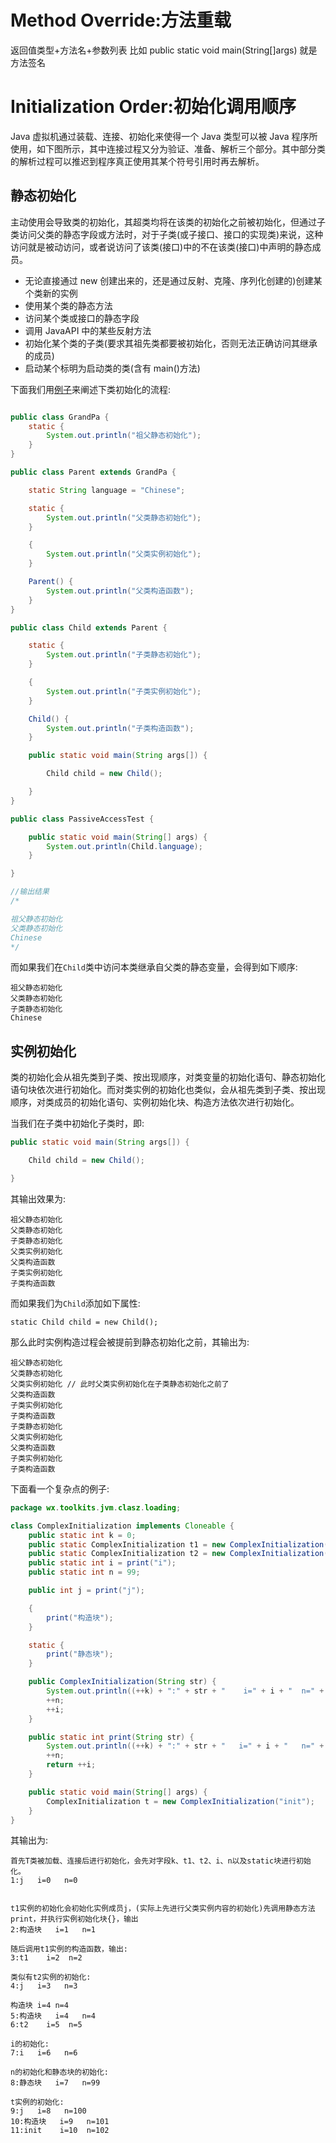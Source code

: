 # Method Override:方法重载

返回值类型+方法名+参数列表
比如 public static void main(String[]args) 就是方法签名

# Initialization Order:初始化调用顺序

Java 虚拟机通过装载、连接、初始化来使得一个 Java 类型可以被 Java 程序所使用，如下图所示，其中连接过程又分为验证、准备、解析三个部分。其中部分类的解析过程可以推迟到程序真正使用其某个符号引用时再去解析。

## 静态初始化

主动使用会导致类的初始化，其超类均将在该类的初始化之前被初始化，但通过子类访问父类的静态字段或方法时，对于子类(或子接口、接口的实现类)来说，这种访问就是被动访问，或者说访问了该类(接口)中的不在该类(接口)中声明的静态成员。

- 无论直接通过 new 创建出来的，还是通过反射、克隆、序列化创建的)创建某个类新的实例
- 使用某个类的静态方法
- 访问某个类或接口的静态字段
- 调用 JavaAPI 中的某些反射方法
- 初始化某个类的子类(要求其祖先类都要被初始化，否则无法正确访问其继承的成员)
- 启动某个标明为启动类的类(含有 main()方法)

下面我们用[例子](https://github.com/wxyyxc1992/WXJavaToolkits/tree/master/code/src/main/java/wx/toolkits/jvm/clasz/loading)来阐述下类初始化的流程:

```java

public class GrandPa {
    static {
        System.out.println("祖父静态初始化");
    }
}

public class Parent extends GrandPa {

    static String language = "Chinese";

    static {
        System.out.println("父类静态初始化");
    }

    {
        System.out.println("父类实例初始化");
    }

    Parent() {
        System.out.println("父类构造函数");
    }
}

public class Child extends Parent {

    static {
        System.out.println("子类静态初始化");
    }

    {
        System.out.println("子类实例初始化");
    }

    Child() {
        System.out.println("子类构造函数");
    }

    public static void main(String args[]) {

        Child child = new Child();

    }
}

public class PassiveAccessTest {

    public static void main(String[] args) {
        System.out.println(Child.language);
    }

}

//输出结果
/*

祖父静态初始化
父类静态初始化
Chinese
*/
```

而如果我们在`Child`类中访问本类继承自父类的静态变量，会得到如下顺序:

```
祖父静态初始化
父类静态初始化
子类静态初始化
Chinese
```

## 实例初始化

类的初始化会从祖先类到子类、按出现顺序，对类变量的初始化语句、静态初始化语句块依次进行初始化。而对类实例的初始化也类似，会从祖先类到子类、按出现顺序，对类成员的初始化语句、实例初始化块、构造方法依次进行初始化。

当我们在子类中初始化子类时，即:

```java
public static void main(String args[]) {

    Child child = new Child();

}
```

其输出效果为:

```
祖父静态初始化
父类静态初始化
子类静态初始化
父类实例初始化
父类构造函数
子类实例初始化
子类构造函数
```

而如果我们为`Child`添加如下属性:

```
static Child child = new Child();
```

那么此时实例构造过程会被提前到静态初始化之前，其输出为:

```
祖父静态初始化
父类静态初始化
父类实例初始化 // 此时父类实例初始化在子类静态初始化之前了
父类构造函数
子类实例初始化
子类构造函数
子类静态初始化
父类实例初始化
父类构造函数
子类实例初始化
子类构造函数
```

下面看一个复杂点的例子:

```java
package wx.toolkits.jvm.clasz.loading;

class ComplexInitialization implements Cloneable {
    public static int k = 0;
    public static ComplexInitialization t1 = new ComplexInitialization("t1");
    public static ComplexInitialization t2 = new ComplexInitialization("t2");
    public static int i = print("i");
    public static int n = 99;

    public int j = print("j");

    {
        print("构造块");
    }

    static {
        print("静态块");
    }

    public ComplexInitialization(String str) {
        System.out.println((++k) + ":" + str + "    i=" + i + "  n=" + n);
        ++n;
        ++i;
    }

    public static int print(String str) {
        System.out.println((++k) + ":" + str + "   i=" + i + "   n=" + n);
        ++n;
        return ++i;
    }

    public static void main(String[] args) {
        ComplexInitialization t = new ComplexInitialization("init");
    }
}
```

其输出为:

```
首先T类被加载、连接后进行初始化，会先对字段k、t1、t2、i、n以及static块进行初始化。
1:j   i=0   n=0


t1实例的初始化会初始化实例成员j，(实际上先进行父类实例内容的初始化)先调用静态方法print，并执行实例初始化块{}，输出
2:构造块   i=1   n=1

随后调用t1实例的构造函数，输出:
3:t1    i=2  n=2

类似有t2实例的初始化:
4:j   i=3   n=3

构造块 i=4 n=4
5:构造块   i=4   n=4
6:t2    i=5  n=5

i的初始化:
7:i   i=6   n=6

n的初始化和静态块的初始化:
8:静态块   i=7   n=99

t实例的初始化:
9:j   i=8   n=100
10:构造块   i=9   n=101
11:init    i=10  n=102
```

